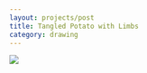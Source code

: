 ```yaml
---
layout: projects/post
title: Tangled Potato with Limbs
category: drawing
---
```

<img src="../../img/drawings/tangles.jpg">
